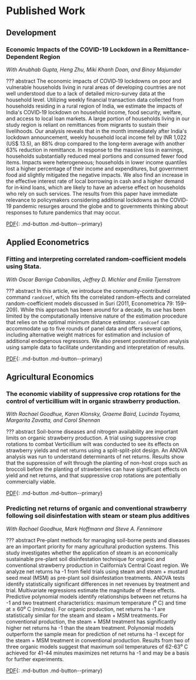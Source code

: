 # Published Work

## Development

### Economic Impacts of the COVID-19 Lockdown in a Remittance‐Dependent Region

*With Anubhab Gupta, Heng Zhu, Miki Khanh Doan, and Binoy Majumder*

??? abstract
    The economic impacts of COVID‐19 lockdowns on poor and vulnerable households living in rural areas of developing countries are not well understood due to a lack of detailed micro‐survey data at the household level. Utilizing weekly financial transaction data collected from households residing in a rural region of India, we estimate the impacts of India's COVID‐19 lockdown on household income, food security, welfare, and access to local loan markets. A large portion of households living in our study region is reliant on remittances from migrants to sustain their livelihoods. Our analysis reveals that in the month immediately after India's lockdown announcement, weekly household local income fell by INR 1,022 (US$ 13.5), an 88% drop compared to the long‐term average with another 63% reduction in remittance. In response to the massive loss in earnings, households substantially reduced meal portions and consumed fewer food items. Impacts were heterogeneous; households in lower income quantiles lost a higher percentage of their income and expenditures, but government food aid slightly mitigated the negative impacts. We also find an increase in the effective interest rate of local borrowing in cash and a higher demand for in‐kind loans, which are likely to have an adverse effect on households who rely on such services. The results from this paper have immediate relevance to policymakers considering additional lockdowns as the COVID‐19 pandemic resurges around the globe and to governments thinking about responses to future pandemics that may occur.

[PDF](https://onlinelibrary.wiley.com/doi/full/10.1111/ajae.12178){: .md-button .md-button--primary}

## Applied Econometrics

### Fitting and interpreting correlated random-coefficient models using Stata.

*With Oscar Barriga Cabanillas, Jeffrey D. Michler and Emilia Tjernstrom*

??? abstract
    In this article, we introduce the community-contributed command `randcoef`, which fits the correlated random-effects and correlated random-coefficient models discussed in Suri (2011, Econometrica 79: 159–209). While this approach has been around for a decade, its use has been limited by the computationally intensive nature of the estimation procedure that relies on the optimal minimum distance estimator. `randcoef` can accommodate up to five rounds of panel data and offers several options, including alternative weight matrices for estimation and inclusion of additional endogenous regressors. We also present postestimation analysis using sample data to facilitate understanding and interpretation of results.

[PDF](https://journals.sagepub.com/doi/abs/10.1177/1536867X1801800109){: .md-button .md-button--primary}

## Agricultural Economics

### The economic viability of suppressive crop rotations for the control of verticillium wilt in organic strawberry production.

*With Rachael Goodhue, Karen Klonsky, Graeme Baird, Lucinda Toyama, Margarita Zavatta, and Carol Shennan*

??? abstract
    Soil-borne diseases and nitrogen availability are important limits on organic strawberry production. A trial using suppressive crop rotations to combat Verticillium wilt was conducted to see its effects on strawberry yields and net returns using a split-split-plot design. An ANOVA analysis was run to understand determinants of net returns. Results show that the suppression of wilt through the planting of non-host crops such as broccoli before the planting of strawberries can have significant effects on yield and net returns, and that suppressive crop rotations are potentially commercially viable.

[PDF](https://www.tandfonline.com/doi/full/10.1080/21683565.2018.1552228?casa_token=uUSSMSYYz8kAAAAA:k9RAJxZUEeAcikUZH9G-o5hGAd21QvhnQVWkPpecl--ZYyfr0R10XscXW60Ohs4KF7S5S2Pa_HFp){: .md-button .md-button--primary}

### Predicting net returns of organic and conventional strawberry following soil disinfestation with steam or steam plus additives


*With Rachael Goodhue, Mark Hoffmann and Steve A. Fennimore*

??? abstract
    Pre-plant methods for managing soil-borne pests and diseases are an important priority for
    many agricultural production systems. This study investigates   whether the application of steam
    is an economically sustainable pre-plant soil disinfestation    technique for organic and
    conventional strawberry production in California’s Central  Coast region. We analyze net
    returns ha -1 from field trials using steam and steam +     mustard seed meal (MSM) as pre-plant
    soil disinfestation treatments. ANOVA tests identify    statistically significant differences in net
    revenues by treatment and trial. Multivariate regressions   estimate the magnitude of these
    effects. Predictive polynomial models identify relationships    between net returns ha -1 and two
    treatment characteristics: maximum temperature (⁰ C) and time   at ≥ 60⁰ C (minutes). For
    organic production, net returns ha -1 are statistically     similar for the steam and steam + MSM
    treatments. For conventional production, the steam + MSM    treatment has significantly higher
    net returns ha -1 than the steam treatment. Polynomial models   outperform the sample mean for
    prediction of net returns ha -1 except for the steam + MSM  treatment in conventional
    production. Results from two of three organic models suggest    that maximum soil temperatures
    of 62-63⁰ C achieved for 41-44 minutes maximizes net returns    ha -1 and may be a basis for
    further experiments.

[PDF](https://www.mdpi.com/2073-4395/11/1/149){: .md-button .md-button--primary}






